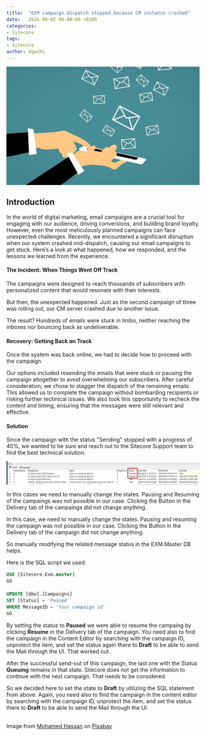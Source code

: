 ```yaml
---
title:  "EXM campaign dispatch stopped because CM instance crashed"
date:   2024-09-02 08:00:00 +0100
categories:
- Sitecore
tags:
- Sitecore
author: dgashi
---
```


![Email Marketing](../files/2024/09/02/email.jpg "Email Marketing")


## Introduction


In the world of digital marketing, email campaigns are a crucial tool for engaging with our audience, driving conversions, and building brand loyalty. 
However, even the most meticulously planned campaigns can face unexpected challenges. Recently, we encountered a significant disruption when our system crashed mid-dispatch, causing our email campaigns to get stuck. Here’s a look at what happened, how we responded, and the lessons we learned from the experience.

#### The Incident: When Things Went Off Track

The campaigns were designed to reach thousands of subscribers with personalized content that would resonate with their interests.

But then, the unexpected happened. Just as the second campaign of three was rolling out, our CM server crashed due to another issue. 

The result? Hundreds of emails were stuck in limbo, neither reaching the inboxes nor bouncing back as undeliverable.


#### Recovery: Getting Back on Track

Once the system was back online, we had to decide how to proceed with the campaign. 

Our options included resending the emails that were stuck or pausing the campaign altogether to avoid overwhelming our subscribers. After careful consideration, we chose to stagger the dispatch of the remaining emails. This allowed us to complete the campaign without bombarding recipients or risking further technical issues. We also took this opportunity to recheck the content and timing, ensuring that the messages were still relevant and effective.

#### Solution

Since the campaign with the status "Sending" stopped with a progress of 40%, we wanted to be sure and reach out to the Sitecore Support team to find the best technical solution. 

![EXM Master](../files/2024/09/02/exm-campaign-status.png "Database snippet")

In this cases we need to manually change the states. Pausing and Resuming of the campaings was not possible in our case. Clicking the Button in the Delivery tab of the campaings did not change anything.

In this case, we need to manually change the states. Pausing and resuming the campaign was not possible in our case. Clicking the Button in the Delivery tab of the campaign did not change anything.

So manually modifying the related message status in the EXM.Master DB helps.

Here is the SQL script we used:

~~~~sql
USE [Sitecore.Exm.master]
GO

UPDATE [dbo].[Campaigns]
SET [Status] = 'Paused'
WHERE MessageID = 'Your campaign id'
GO
~~~~

By setting the status to <b>Paused</b> we were able to resume the campaing by clicking <b>Resume</b> in the Delivery tab of the campaign. 
You need also to find the campaign in the Content Editor by searching with the campaign ID, unprotect the item, and set the status again there to <b>Draft</b> to be able to send the Mail through the UI. That worked out.

After the successful send-out of this campaign, the last one with the Status <b>Queuing</b> remains in that state. Sitecore does not get the information to continue with the next campaign. That needs to be considered.

So we decided here to set the state to <b>Draft</b> by utilizing the SQL statement from above. 
Again, you need also to find the campaign in the content editor by searching with the campaign ID, unprotect the item, and set the status there to <b>Draft</b> to be able to send the Mail through the UI. 


<br>
Image from <a href="https://pixabay.com/de/users/mohamed_hassan-5229782/?utm_source=link-attribution&utm_medium=referral&utm_campaign=image&utm_content=3543958">Mohamed Hassan</a> on <a href="https://pixabay.com/de//?utm_source=link-attribution&utm_medium=referral&utm_campaign=image&utm_content=3543958">Pixabay</a>